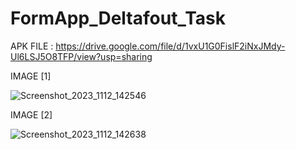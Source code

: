 # FormApp_Deltafout_Task

APK FILE : https://drive.google.com/file/d/1vxU1G0FislF2iNxJMdy-Ul6LSJ5O8TFP/view?usp=sharing

IMAGE [1]


![Screenshot_2023_1112_142546](https://github.com/jagan0227/FormApp_Deltafout_Task/assets/81976809/bd2030d6-e1b7-4c95-8b7e-9e5adb3a08a8)


IMAGE [2]


![Screenshot_2023_1112_142638](https://github.com/jagan0227/FormApp_Deltafout_Task/assets/81976809/706e3fa6-0f86-4419-b645-4b7383690330)

